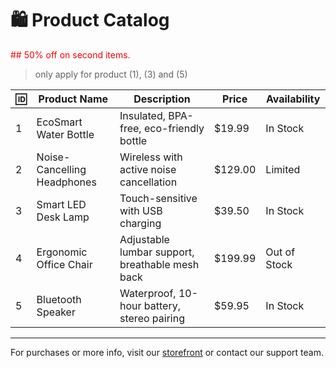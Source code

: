 # 🛍️ Product Catalog

<font color="red">## 50% off on second items.</font>
> only apply for product (1), (3) and (5)

| 🆔 | Product Name                 | Description                                      | Price   | Availability |
|----|-----------------------------|--------------------------------------------------|---------|--------------|
| 1  | EcoSmart Water Bottle       | Insulated, BPA-free, eco-friendly bottle         | $19.99  | In Stock     |
| 2  | Noise-Cancelling Headphones | Wireless with active noise cancellation          | $129.00 | Limited      |
| 3  | Smart LED Desk Lamp         | Touch-sensitive with USB charging                | $39.50  | In Stock     |
| 4  | Ergonomic Office Chair      | Adjustable lumbar support, breathable mesh back  | $199.99 | Out of Stock |
| 5  | Bluetooth Speaker           | Waterproof, 10-hour battery, stereo pairing      | $59.95  | In Stock     |

---

For purchases or more info, visit our [storefront](#) or contact our support team.


